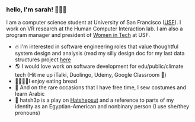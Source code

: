 ### hello, I'm sarah! 👋🏽🧛

I am a computer science student at University of San Francisco ([USF](https://www.usfca.edu/)). I work on VR research at the Human Computer Interaction lab. I am also a program manager and president of [Women in Tech](https://www.instagram.com/wit_usf/) at USF. 

- 🔥 I'm interested in software engineering roles that value thoughtful system design and analysis (read my silly design doc for my last data structures project [here](https://docs.google.com/document/d/1gr9q0P_DtmPgl-iQuNt3yfUrdtElNZqYQVVzw1qa7v0/edit)
- 🌎 I would love work on software development for edu/public/climate tech (Hit me up iTalki, Duolingo, Udemy, Google Classroom 👀)
- 🍞🥖🥯🥐I enjoy eating bread
- 🧵 And on the rare occasions that I have free time, I sew costumes and learn Arabic
- 🧿 hatsh3p is a play on [Hatshepsut](https://en.wikipedia.org/wiki/Hatshepsut) and a reference to parts of my identity as an Egyptian-American and nonbinary person (I use she/they pronouns)
